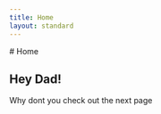 ```yaml
---
title: Home
layout: standard
---
```

<link type="text/css" rel="stylesheet" href="/assets/css/styles.css">
# Home

## Hey Dad!
Why dont you check out the next page
